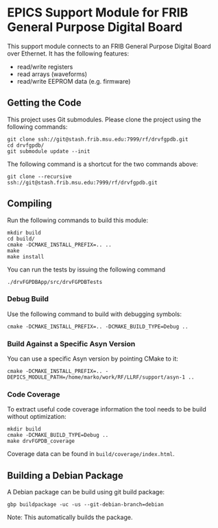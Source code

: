 EPICS Support Module for FRIB General Purpose Digital Board
===========================================================
This support module connects to an FRIB General Purpose Digital Board over Ethernet. It has the following features:
* read/write registers
* read arrays (waveforms)
* read/write EEPROM data (e.g. firmware)

Getting the Code
----------------
This project uses Git submodules. Please clone the project using the following commands:
```
git clone ssh://git@stash.frib.msu.edu:7999/rf/drvfgpdb.git
cd drvfgpdb/
git submodule update --init
```
The following command is a shortcut for the two commands above:
```
git clone --recursive ssh://git@stash.frib.msu.edu:7999/rf/drvfgpdb.git
```

Compiling
---------
Run the following commands to build this module:
```
mkdir build
cd build/
cmake -DCMAKE_INSTALL_PREFIX=.. ..
make
make install
```
You can run the tests by issuing the following command
```
./drvFGPDBApp/src/drvFGPDBTests
```

### Debug Build
Use the following command to build with debugging symbols:
```
cmake -DCMAKE_INSTALL_PREFIX=.. -DCMAKE_BUILD_TYPE=Debug ..
```

### Build Against a Specific Asyn Version
You can use a specific Asyn version by pointing CMake to it:
```
cmake -DCMAKE_INSTALL_PREFIX=.. -DEPICS_MODULE_PATH=/home/marko/work/RF/LLRF/support/asyn-1 ..
```

### Code Coverage
To extract useful code coverage information the tool needs to be build without optimization:
```
mkdir build
cmake -DCMAKE_BUILD_TYPE=Debug ..
make drvFGPDB_coverage
```
Coverage data can be found in `build/coverage/index.html`.

Building a Debian Package
-------------------------
A Debian package can be build using git build package:
```
gbp buildpackage -uc -us --git-debian-branch=debian
```
Note: This automatically builds the package.